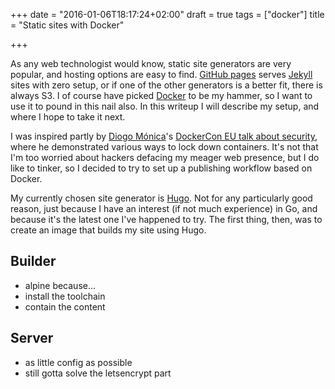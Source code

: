 +++
date = "2016-01-06T18:17:24+02:00"
draft = true
tags = ["docker"]
title = "Static sites with Docker"

+++

As any web technologist would know, static site generators are very popular, and hosting options are easy to find. [GitHub pages](https://pages.github.com/) serves [Jekyll](https://jekyllrb.com/) sites with zero setup, or if one of the other generators is a better fit, there is always S3. I of course have picked [Docker](https://www.docker.com/) to be my hammer, so I want to use it to pound in this nail also. In this writeup I will describe my setup, and where I hope to take it next.

<!--more-->

I was inspired partly by [Diogo Mónica](https://twitter.com/diogomonica)'s [DockerCon EU talk about security](https://www.youtube.com/watch?v=blNIreAq6hc), where he demonstrated various ways to lock down containers. It's not that I'm too worried about hackers defacing my meager web presence, but I do like to tinker, so I decided to try to set up a publishing workflow based on Docker.

My currently chosen site generator is [Hugo](http://gohugo.io/). Not for any particularly good reason, just because I have an interest (if not much experience) in Go, and because it's the latest one I've happened to try. The first thing, then, was to create an image that builds my site using Hugo.

## Builder

- alpine because...
- install the toolchain
- contain the content

## Server

- as little config as possible
- still gotta solve the letsencrypt part
